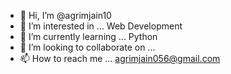 - 👋 Hi, I’m @agrimjain10
- 👀 I’m interested in ... Web Development
- 🌱 I’m currently learning ... Python
- 💞️ I’m looking to collaborate on ...
- 📫 How to reach me ... agrimjain056@gmail.com

<!---
agrimjain10/agrimjain10 is a ✨ special ✨ repository because its `README.md` (this file) appears on your GitHub profile.
You can click the Preview link to take a look at your changes.
--->
